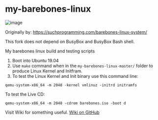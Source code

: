 # my-barebones-linux
![image](https://user-images.githubusercontent.com/21064622/135717759-275a0bc3-e919-4880-a8a5-32beb64a6e8a.png)

Originally by: https://suchprogramming.com/barebones-linux-system/

This fork does not depend on BusyBox and BusyBox Bash shell.

My barebones linux build and testing scripts

1. Boot into Ubuntu 19.04
2. Use `make` command when in the `my-barebones-linux-master/` folder to produce Linux Kernel and Initfram.
3. To test the Linux Kernel and Init binary use this command line:
```
qemu-system-x86_64 -m 2048 -kernel vmlinuz -initrd initramfs
```
To test the Live CD:
```
qemu-system-x86_64 -m 2048 -cdrom barebones.iso -boot d
```

Visit Wiki for something useful. [Wiki on GitHub](https://github.com/vaido-world/my-barebones-linux/wiki)
